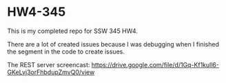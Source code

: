 # HW4-345
This is my completed repo for SSW 345 HW4.

There are a lot of created issues because I was debugging when I finished the segment in the code to create issues.

The REST server screencast:
https://drive.google.com/file/d/1Gq-Kf1kull6-GKeLvj3orFhbdupZmvQ0/view
